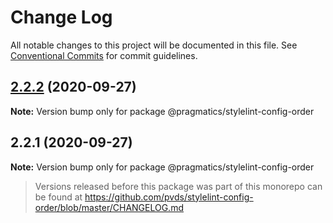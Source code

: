 # Change Log

All notable changes to this project will be documented in this file.
See [Conventional Commits](https://conventionalcommits.org) for commit guidelines.

## [2.2.2](https://github.com/pvds/stylelint-config-order/compare/@pragmatics/stylelint-config-order@2.2.1...@pragmatics/stylelint-config-order@2.2.2) (2020-09-27)

**Note:** Version bump only for package @pragmatics/stylelint-config-order

## 2.2.1 (2020-09-27)

**Note:** Version bump only for package @pragmatics/stylelint-config-order

> Versions released before this package was part of this monorepo
> can be found at https://github.com/pvds/stylelint-config-order/blob/master/CHANGELOG.md
